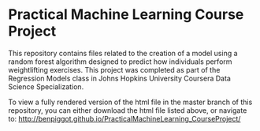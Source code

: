 Practical Machine Learning Course Project
======================================
This repository contains files related to the creation of a model using a random forest algorithm designed to predict how individuals perform weightlifting exercises. This project was completed as part of the Regression Models class in Johns Hopkins University Coursera Data Science Specialization.

To view a fully rendered version of the html file in the master branch of this repository, you can either download the html file listed above, or navigate to: http://benpiggot.github.io/PracticalMachineLearning_CourseProject/
